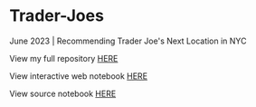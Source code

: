 # Trader-Joes
June 2023 | Recommending Trader Joe's Next Location in NYC

View my full repository [HERE](https://github.com/loganchali4/Trader-Joes)

View interactive web notebook [HERE](https://deepnote.com/@logan-chalifour/Trader-Joes-ff964b57-cd24-4080-af9a-42d6d6727704)

View source notebook [HERE](https://deepnote.com/workspace/logan-chalifour-4499e17c-38f8-4e22-9fd9-bb4212d29105/project/Trader-Joes-ff964b57-cd24-4080-af9a-42d6d6727704/notebook/tjs_nyc_location_analysis-3242f3dfe1df4d4f98c0900ede6bb624)

